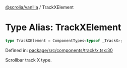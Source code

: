 [@scrolia/vanilla](../README.md) / TrackXElement

# Type Alias: TrackXElement

```ts
type TrackXElement = ComponentTypes<typeof _TrackX>;
```

Defined in: [package/src/components/track/x.tsx:30](https://github.com/scrolia/vanilla/blob/c815e216f987f48e097bcb0896f128fe43b9f55a/package/src/components/track/x.tsx#L30)

Scrollbar track X type.
